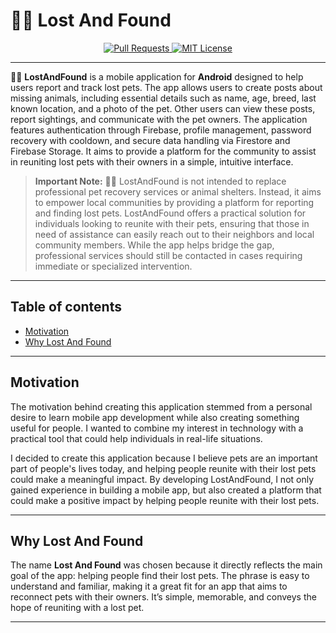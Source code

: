 # 🐶🔎 Lost And Found

<p align="center">
  <a href="https://github.com/AdriFdezz/LostAndFound/pulls">
    <img src="https://img.shields.io/badge/PRs-welcome-brightgreen.svg?longCache=true" alt="Pull Requests">
  </a>
  <a href="LICENSE">
      <img src="https://img.shields.io/badge/License-MIT-yellow.svg?longCache=true" alt="MIT License">
    </a>
</p>

----

🐶🔎 **LostAndFound** is a mobile application for **Android** designed to help users report and track lost pets. The app allows users to create posts about missing animals, including essential details such as name, age, breed, last known location, and a photo of the pet. Other users can view these posts, report sightings, and communicate with the pet owners. The application features authentication through Firebase, profile management, password recovery with cooldown, and secure data handling via Firestore and Firebase Storage. It aims to provide a platform for the community to assist in reuniting lost pets with their owners in a simple, intuitive interface.

>**Important Note:** 🐶🔎 LostAndFound is not intended to replace professional pet recovery services or animal shelters. Instead, it aims to empower local communities by providing a platform for reporting and finding lost pets. LostAndFound offers a practical solution for individuals looking to reunite with their pets, ensuring that those in need of assistance can easily reach out to their neighbors and local community members. While the app helps bridge the gap, professional services should still be contacted in cases requiring immediate or specialized intervention.

----

## Table of contents

- [Motivation](#motivation)
- [Why Lost And Found](#why-lost-and-found)

----

## Motivation

The motivation behind creating this application stemmed from a personal desire to learn mobile app development while also creating something useful for people. I wanted to combine my interest in technology with a practical tool that could help individuals in real-life situations. 

I decided to create this application because I believe pets are an important part of people's lives today, and helping people reunite with their lost pets could make a meaningful impact. By developing LostAndFound, I not only gained experience in building a mobile app, but also created a platform that could make a positive impact by helping people reunite with their lost pets.

----

## Why Lost And Found

The name **Lost And Found** was chosen because it directly reflects the main goal of the app: helping people find their lost pets. The phrase is easy to understand and familiar, making it a great fit for an app that aims to reconnect pets with their owners. It’s simple, memorable, and conveys the hope of reuniting with a lost pet.

----